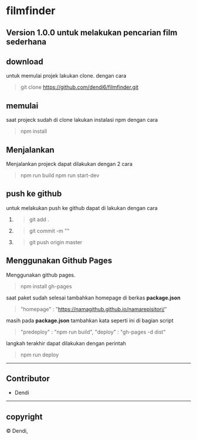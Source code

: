 # filmfinder
**Version 1.0.0**
untuk melakukan pencarian film sederhana
---
## download
untuk memulai projek lakukan clone. dengan cara
>git clone https://github.com/dendi6/filmfinder.git

## memulai
saat projeck sudah di clone lakukan instalasi npm dengan cara
>npm install

## Menjalankan
Menjalankan projeck dapat dilakukan dengan 2 cara
>npm run build
>npm run start-dev

## push ke github
untuk melakukan push ke github dapat di lakukan dengan cara
1. >git add .
2. >git commit -m "<isi pesan>"
3. >git push origin master

## Menggunakan Github Pages
Menggunakan github pages.
>npm install gh-pages

saat paket sudah selesai tambahkan homepage di berkas <b>package.json</b>
>"homepage" : "https://namagithub.github.io/namarepisitori/"

masih pada <b>package.json</b> tambahkan kata seperti ini di bagian script
>"predeploy" : "npm run build",
>"deploy" : "gh-pages -d dist"

langkah terakhir dapat dilakukan dengan perintah
>npm run deploy

---
## Contributor
- Dendi
---
## copyright
© Dendi,
